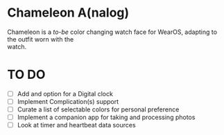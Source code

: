 # Chameleon A(nalog)
Chameleon is a *to-be* color changing watch face for WearOS, adapting to the outfit worn with the  
watch. 


# TO DO
- [ ] Add and option for a Digital clock
- [ ] Implement Complication(s) support
- [ ] Curate a list of selectable colors for personal preference
- [ ] Implement a companion app for taking and processing photos
- [ ] Look at timer and heartbeat data sources 
